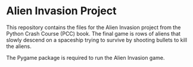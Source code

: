 # Alien Invasion Project
This repository contains the files for the Alien Invasion project from the Python Crash Course (PCC) book. The final game is rows of aliens that slowly descend on a spaceship trying to survive by shooting bullets to kill the aliens.

The Pygame package is required to run the Alien Invasion game.
